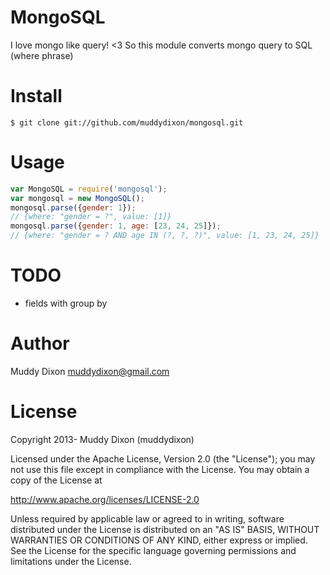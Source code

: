 # MongoSQL

I love mongo like query! <3
So this module converts mongo query to SQL (where phrase)

# Install 

```
$ git clone git://github.com/muddydixon/mongosql.git
```

# Usage

```javascript
var MongoSQL = require('mongosql');
var mongosql = new MongoSQL();
mongosql.parse({gender: 1}); 
// {where: "gender = ?", value: [1]}
mongosql.parse({gender: 1, age: [23, 24, 25]}); 
// {where: "gender = ? AND age IN (?, ?, ?)", value: [1, 23, 24, 25]}
```

# TODO

* fields with group by

# Author

Muddy Dixon muddydixon@gmail.com

# License

Copyright 2013- Muddy Dixon (muddydixon)

Licensed under the Apache License, Version 2.0 (the "License"); you may not use this file except in compliance with the License. You may obtain a copy of the License at

http://www.apache.org/licenses/LICENSE-2.0

Unless required by applicable law or agreed to in writing, software distributed under the License is distributed on an "AS IS" BASIS, WITHOUT WARRANTIES OR CONDITIONS OF ANY KIND, either express or implied. See the License for the specific language governing permissions and limitations under the License.
